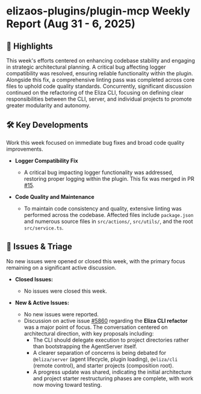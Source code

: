 # elizaos-plugins/plugin-mcp Weekly Report (Aug 31 - 6, 2025)

## 🚀 Highlights
This week's efforts centered on enhancing codebase stability and engaging in strategic architectural planning. A critical bug affecting logger compatibility was resolved, ensuring reliable functionality within the plugin. Alongside this fix, a comprehensive linting pass was completed across core files to uphold code quality standards. Concurrently, significant discussion continued on the refactoring of the Eliza CLI, focusing on defining clear responsibilities between the CLI, server, and individual projects to promote greater modularity and autonomy.

## 🛠️ Key Developments
Work this week focused on immediate bug fixes and broad code quality improvements.

- **Logger Compatibility Fix**
  - A critical bug impacting logger functionality was addressed, restoring proper logging within the plugin. This fix was merged in PR [#15](https://github.com/elizaos-plugins/plugin-mcp/pull/15).

- **Code Quality and Maintenance**
  - To maintain code consistency and quality, extensive linting was performed across the codebase. Affected files include `package.json` and numerous source files in `src/actions/`, `src/utils/`, and the root `src/service.ts`.

## 🐛 Issues & Triage
No new issues were opened or closed this week, with the primary focus remaining on a significant active discussion.

- **Closed Issues:**
  - No issues were closed this week.

- **New & Active Issues:**
  - No new issues were reported.
  - Discussion on active issue [#5860](https://github.com/elizaos-plugins/plugin-mcp/issues/5860) regarding the **Eliza CLI refactor** was a major point of focus. The conversation centered on architectural direction, with key proposals including:
    - The CLI should delegate execution to project directories rather than bootstrapping the AgentServer itself.
    - A clearer separation of concerns is being debated for `@eliza/server` (agent lifecycle, plugin loading), `@eliza/cli` (remote control), and starter projects (composition root).
    - A progress update was shared, indicating the initial architecture and project starter restructuring phases are complete, with work now moving toward testing.